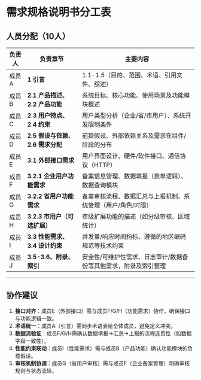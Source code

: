 # 需求规格说明书分工表

## 人员分配（10人）

| 负责人 | 负责章节                          | 主要内容                                                                 |
|--------|-----------------------------------|--------------------------------------------------------------------------|
| 成员A  | ​**1 引言**​                        | 1.1-1.5（目的、范围、术语、引用文件、综述）                               |
| 成员B  | ​**2.1 产品描述、2.2 产品功能**​    | 系统目标、核心功能、使用场景及功能模块概述                                 |
| 成员C  | ​**2.3 用户特点、2.4 约束**​        | 用户类型分析（企业/省/市用户）、系统开发限制条件                           |
| 成员D  | ​**2.5 假设与依赖、2.6 需求分配**​  | 前提假设、外部依赖关系及需求在组件/阶段的分布                              |
| 成员E  | ​**3.1 外部接口需求**​              | 用户界面设计、硬件/软件接口、通信协议（HTTP）                             |
| 成员F  | ​**3.2.1 企业用户功能需求**​        | 备案信息管理、数据填报（表单逻辑）、数据查询模块                           |
| 成员G  | ​**3.2.2 省用户功能需求**​          | 备案审核流程、数据汇总与上报机制、系统管理（用户/角色/时限）               |
| 成员H  | ​**3.2.3 市用户（可选扩展）​**​      | 市级扩展功能的描述（如分级审核、区域统计）                                 |
| 成员I  | ​**3.3 性能需求、3.4 设计约束**​    | 并发量/响应时间指标、遵循的地区编码规范等技术约束                          |
| 成员J  | ​**3.5-3.6、附录、索引**​           | 安全性/可维护性需求、日志审计/数据备份等其他需求，附录及索引整理            |

---

## 协作建议

1. ​**接口对齐**：成员E（外部接口）需与成员F/G/H（功能需求）协作，确保接口与功能逻辑一致。
2. ​**术语统一**：成员A（引言）需同步术语表给全体成员，避免定义冲突。
3. ​**数据流验证**：成员F/G/H需确认数据填报→汇总→上报的流程连贯性（如数据字段一致性）。
4. ​**性能约束联动**：成员I（性能需求）需与成员B（产品功能）确认功能模块的负载假设。
5. ​**审核机制协调**：成员G（省用户审核）需与成员F（企业备案管理）明确审核规则与状态流转。
